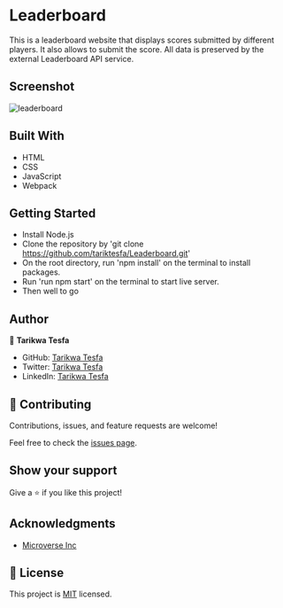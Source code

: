 # Leaderboard

This is a leaderboard website that displays scores submitted by different players. It also allows to submit the score. All data is preserved by the external Leaderboard API service.

## Screenshot

![leaderboard](https://user-images.githubusercontent.com/38283436/151340001-1c340c32-d0ed-450f-a6e0-76966bec9866.png)

## Built With

- HTML
- CSS 
- JavaScript
- Webpack

## Getting Started

- Install Node.js
- Clone the repository by 'git clone https://github.com/tariktesfa/Leaderboard.git' 
- On the root directory, run 'npm install' on the terminal to install packages.
- Run 'run npm start' on the terminal to start live server.
- Then well to go

## Author

👤 **Tarikwa Tesfa**

- GitHub: [Tarikwa Tesfa](https://github.com/tariktesfa)
- Twitter: [Tarikwa Tesfa](https://twitter.com/tarik_tesfa)
- LinkedIn: [Tarikwa Tesfa](https://www.linkedin.com/in/tarikwa-tesfa-232a64167/)

## 🤝 Contributing

Contributions, issues, and feature requests are welcome!

Feel free to check the [issues page](../../issues/).

## Show your support

Give a ⭐️ if you like this project!

## Acknowledgments

- [Microverse Inc](https://www.microverse.org/)

## 📝 License

This project is [MIT](./MIT.md) licensed.